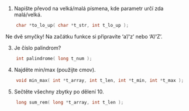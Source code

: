 

1. Napište převod na velká/malá písmena, kde parametr určí zda malá/velká.
```c
    char *to_lo_up( char *t_str, int t_lo_up );
```
Ne dvě smyčky! Na začátku funkce si připravíte ‘a’/‘z’ nebo ‘A’/‘Z’.

3. Je číslo palindrom?
```c
    int palindrome( long t_num );
```

4. Najděte min/max (použijte cmov).
```c
    void min_max( int *t_array, int t_len, int *t_min, int *t_max );
```

5. Sečtěte všechny zbytky po dělení 10.

```c
    long sum_rem( long *t_array, int t_len );
```
